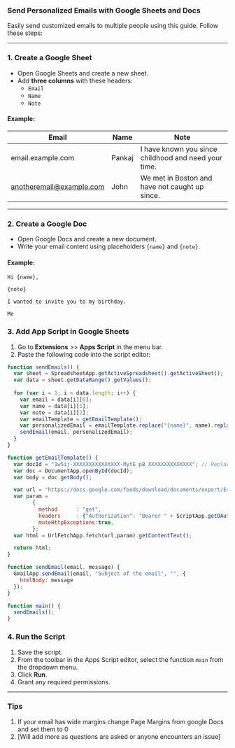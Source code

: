 ### **Send Personalized Emails with Google Sheets and Docs**

Easily send customized emails to multiple people using this guide. Follow these steps:

---

### **1. Create a Google Sheet**
- Open Google Sheets and create a new sheet.
- Add **three columns** with these headers:  
  - `Email`  
  - `Name`  
  - `Note`  

#### **Example:**
| Email                   | Name   | Note                                          |
|-------------------------|--------|-----------------------------------------------|
| email.example.com       | Pankaj | I have known you since childhood and need your time. |
| anotheremail@example.com | John   | We met in Boston and have not caught up since. |

---

### **2. Create a Google Doc**
- Open Google Docs and create a new document.
- Write your email content using placeholders `{name}` and `{note}`.  

#### **Example:**
```text
Hi {name},

{note}

I wanted to invite you to my birthday.

Me
```

### **3. Add App Script in Google Sheets**
1. Go to **Extensions** >> **Apps Script** in the menu bar.  
2. Paste the following code into the script editor:

```javascript
function sendEmails() {
  var sheet = SpreadsheetApp.getActiveSpreadsheet().getActiveSheet();
  var data = sheet.getDataRange().getValues();
  
  for (var i = 1; i < data.length; i++) {
    var email = data[i][0];
    var name = data[i][1];
    var note = data[i][2];
    var emailTemplate = getEmailTemplate();
    var personalizedEmail = emailTemplate.replace("{name}", name).replace("{note}", note);
    sendEmail(email, personalizedEmail);
  }
}

function getEmailTemplate() {
  var docId = "1w5ij-XXXXXXXXXXXXXXX-MytE_pB_XXXXXXXXXXXXXX"; // Replace with your Doc ID
  var doc = DocumentApp.openById(docId);
  var body = doc.getBody();

  var url = "https://docs.google.com/feeds/download/documents/export/Export?id="+docId+"&exportFormat=html";
  var param = 
        {
          method      : "get",
          headers     : {"Authorization": "Bearer " + ScriptApp.getOAuthToken()},
          muteHttpExceptions:true,
        };
  var html = UrlFetchApp.fetch(url,param).getContentText();

  return html;
}

function sendEmail(email, message) {
  GmailApp.sendEmail(email, "Subject of the email", "", {
    htmlBody: message
  });
}

function main() {
  sendEmails();
}
```

### **4. Run the Script**
1. Save the script.
2. From the toolbar in the Apps Script editor, select the function `main` from the dropdown menu.
3. Click **Run**.  
4. Grant any required permissions.


---



### Tips
1. If your email has wide margins change Page Margins from google Docs and set them to 0
2. [Will add more as questions are asked or anyone encounters an issue]